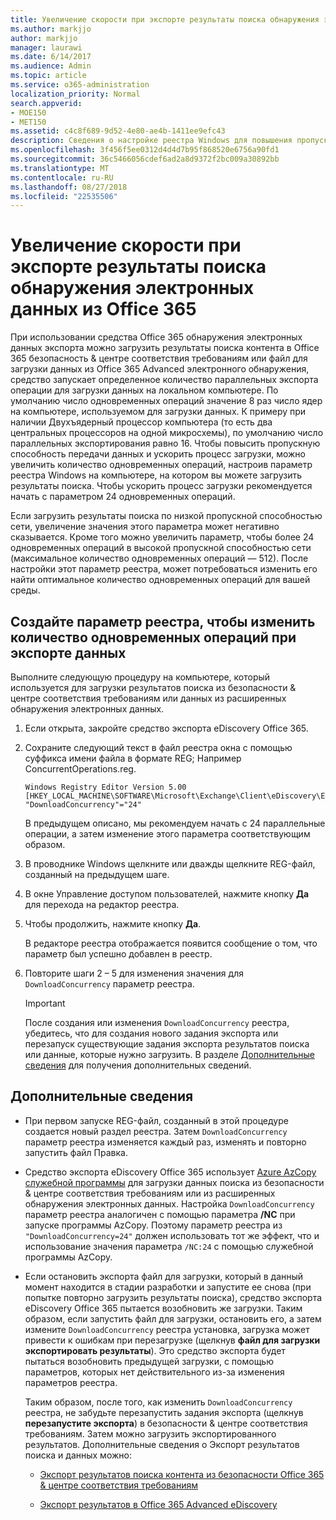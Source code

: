```yaml
---
title: Увеличение скорости при экспорте результаты поиска обнаружения электронных данных из Office 365
ms.author: markjjo
author: markjjo
manager: laurawi
ms.date: 6/14/2017
ms.audience: Admin
ms.topic: article
ms.service: o365-administration
localization_priority: Normal
search.appverid:
- MOE150
- MET150
ms.assetid: c4c8f689-9d52-4e80-ae4b-1411ee9efc43
description: Сведения о настройке реестра Windows для повышения пропускной способности данных при загрузке результатов поиска и поиска данных из безопасности Office 365 &amp; центре соответствия требованиям и Office 365 расширенное обнаружения электронных данных.
ms.openlocfilehash: 3f456f5ee0312d4d4d7b95f868520e6756a90fd1
ms.sourcegitcommit: 36c5466056cdef6ad2a8d9372f2bc009a30892bb
ms.translationtype: MT
ms.contentlocale: ru-RU
ms.lasthandoff: 08/27/2018
ms.locfileid: "22535506"
---
```

# <a name="increase-the-download-speed-when-exporting-ediscovery-search-results-from-office-365"></a>Увеличение скорости при экспорте результаты поиска обнаружения электронных данных из Office 365

При использовании средства Office 365 обнаружения электронных данных экспорта можно загрузить результаты поиска контента в Office 365 безопасность &amp; центре соответствия требованиям или файл для загрузки данных из Office 365 Advanced электронного обнаружения, средство запускает определенное количество параллельных экспорта операции для загрузки данных на локальном компьютере. По умолчанию число одновременных операций значение 8 раз число ядер на компьютере, используемом для загрузки данных. К примеру при наличии Двухъядерный процессор компьютера (то есть два центральных процессоров на одной микросхемы), по умолчанию число параллельных экспортирования равно 16. Чтобы повысить пропускную способность передачи данных и ускорить процесс загрузки, можно увеличить количество одновременных операций, настроив параметр реестра Windows на компьютере, на котором вы можете загрузить результаты поиска. Чтобы ускорить процесс загрузки рекомендуется начать с параметром 24 одновременных операций.
  
Если загрузить результаты поиска по низкой пропускной способностью сети, увеличение значения этого параметра может негативно сказывается. Кроме того можно увеличить параметр, чтобы более 24 одновременных операций в высокой пропускной способностью сети (максимальное количество одновременных операций — 512). После настройки этот параметр реестра, может потребоваться изменить его найти оптимальное количество одновременных операций для вашей среды.
  
## <a name="create-a-registry-setting-to-change-the-number-of-concurrent-operations-when-exporting-data"></a>Создайте параметр реестра, чтобы изменить количество одновременных операций при экспорте данных

Выполните следующую процедуру на компьютере, который используется для загрузки результатов поиска из безопасности &amp; центре соответствия требованиям или данных из расширенных обнаружения электронных данных.
  
1. Если открыта, закройте средство экспорта eDiscovery Office 365. 
    
2. Сохраните следующий текст в файл реестра окна с помощью суффикса имени файла в формате REG; Например ConcurrentOperations.reg. 
    
    ```
    Windows Registry Editor Version 5.00
    [HKEY_LOCAL_MACHINE\SOFTWARE\Microsoft\Exchange\Client\eDiscovery\ExportTool]
    "DownloadConcurrency"="24"
    ```

    В предыдущем описано, мы рекомендуем начать с 24 параллельные операции, а затем изменение этого параметра соответствующим образом.
    
3. В проводнике Windows щелкните или дважды щелкните REG-файл, созданный на предыдущем шаге.
    
4. В окне Управление доступом пользователей, нажмите кнопку **Да** для перехода на редактор реестра. 
    
5. Чтобы продолжить, нажмите кнопку **Да**.
    
    В редакторе реестра отображается появится сообщение о том, что параметр был успешно добавлен в реестр.
    
6. Повторите шаги 2 – 5 для изменения значения для `DownloadConcurrency` параметр реестра. 
    
    > [!IMPORTANT]
    > После создания или изменения `DownloadConcurrency` реестра, убедитесь, что для создания нового задания экспорта или перезапуск существующие задания экспорта результатов поиска или данные, которые нужно загрузить. В разделе [Дополнительные сведения](increase-download-speeds-when-exporting-ediscovery-results.md#moreinfo) для получения дополнительных сведений. 
  
## <a name="more-information"></a>Дополнительные сведения

- При первом запуске REG-файл, созданный в этой процедуре создается новый раздел реестра. Затем `DownloadConcurrency` параметр реестра изменяется каждый раз, изменять и повторно запустить файл Правка. 
    
- Средство экспорта eDiscovery Office 365 использует [Azure AzCopy служебной программы](https://go.microsoft.com/fwlink/?linkid=849949) для загрузки данных поиска из безопасности &amp; центре соответствия требованиям или из расширенных обнаружения электронных данных. Настройка `DownloadConcurrency` параметр реестра аналогичен с помощью параметра **/NC** при запуске программы AzCopy. Поэтому параметр реестра из `"DownloadConcurrency=24"` должен использовать тот же эффект, что и использование значения параметра `/NC:24` с помощью служебной программы AzCopy. 
    
- Если остановить экспорта файл для загрузки, который в данный момент находится в стадии разработки и запустите ее снова (при попытке повторно загрузить результаты поиска), средство экспорта eDiscovery Office 365 пытается возобновить же загрузки. Таким образом, если запустить файл для загрузки, остановить его, а затем измените `DownloadConcurrency` реестра установка, загрузка может привести к ошибкам при перезагрузке (щелкнув **файл для загрузки экспортировать результаты**). Это средство экспорта будет пытаться возобновить предыдущей загрузки, с помощью параметров, которых нет действительного из-за изменения параметров реестра.
    
    Таким образом, после того, как изменить `DownloadConcurrency` реестра, не забудьте перезапустить задания экспорта (щелкнув **перезапустите экспорта**) в безопасности &amp; центре соответствия требованиям. Затем можно загрузить экспортированного результатов. Дополнительные сведения о Экспорт результатов поиска и данных можно:
    
  - [Экспорт результатов поиска контента из безопасности Office 365 &amp; центре соответствия требованиям](export-search-results.md)
    
  - [Экспорт результатов в Office 365 Advanced eDiscovery](export-results-in-advanced-ediscovery.md)
    
